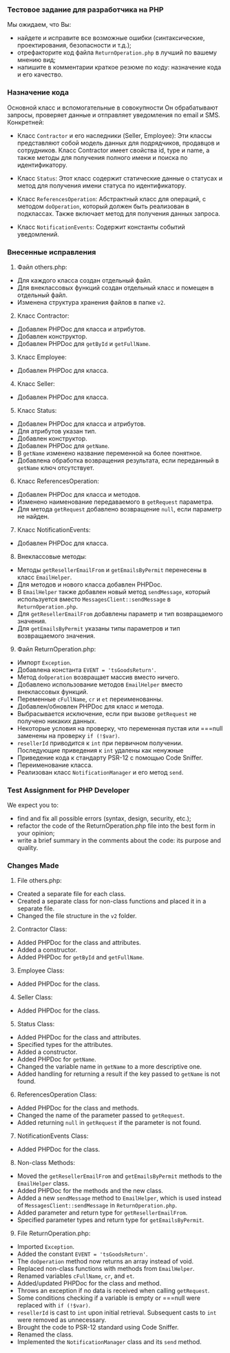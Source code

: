 ### Тестовое задание для разработчика на PHP
Мы ожидаем, что Вы:
* найдете и исправите все возможные ошибки (синтаксические, проектирования, безопасности и т.д.);
* отрефакторите код файла `ReturnOperation.php` в лучший по вашему мнению вид;
* напишите в комментарии краткое резюме по коду: назначение кода и его качество.

### Назначение кода
Основной класс и вспомогательные в совокупности Он обрабатывают запросы, проверяет данные и отправляет уведомления по email и SMS.
Конкретней:
- Класс `Contractor` и его наследники (Seller, Employee):
Эти классы представляют собой модель данных для подрядчиков, продавцов и сотрудников. Класс Contractor имеет свойства id, type и name, а также методы для получения полного имени и поиска по идентификатору.

- Класс `Status`:
Этот класс содержит статические данные о статусах и метод для получения имени статуса по идентификатору.

- Класс `ReferencesOperation`:
Абстрактный класс для операций, с методом `doOperation`, который должен быть реализован в подклассах. Также включает метод для получения данных запроса.

- Класс `NotificationEvents`:
Содержит константы событий уведомлений.



### Внесенные исправления
1. Файл others.php:
- Для каждого класса создан отдельный файл.
- Для внеклассовых функций создан отдельный класс и помещен в отдельный файл.
- Изменена структура хранения файлов в папке `v2`.

2. Класс Contractor:
- Добавлен PHPDoc для класса и атрибутов.
- Добавлен конструктор.
- Добавлен PHPDoc для `getById` и `getFullName`.

3. Класс Employee:
- Добавлен PHPDoc для класса.

4. Класс Seller:
- Добавлен PHPDoc для класса.

5. Класс Status:
- Добавлен PHPDoc для класса и атрибутов.
- Для атрибутов указан тип.
- Добавлен конструктор.
- Добавлен PHPDoc для `getName`.
- В `getName` изменено название переменной на более понятное.
- Добавлена обработка возвращения результата, если переданный в `getName` ключ отсутствует.

6. Класс ReferencesOperation:
- Добавлен PHPDoc для класса и методов.
- Изменено наименование передаваемого в `getRequest` параметра.
- Для метода `getRequest` добавлено возвращение `null`, если параметр не найден.

7. Класс NotificationEvents:
- Добавлен PHPDoc для класса.

8. Внеклассовые методы:
- Методы `getResellerEmailFrom` и `getEmailsByPermit` перенесены в класс `EmailHelper`.
- Для методов и нового класса добавлен PHPDoc.
- В `EmailHelper` также добавлен новый метод `sendMessage`, который используется вместо `MessagesClient::sendMessage` в `ReturnOperation.php`.
- Для `getResellerEmailFrom` добавлены параметр и тип возвращаемого значения.
- Для `getEmailsByPermit` указаны типы параметров и тип возвращаемого значения.

9. Файл ReturnOperation.php:
- Импорт `Exception`.
- Добавлена константа `EVENT = 'tsGoodsReturn'`.
- Метод `doOperation` возвращает массив вместо ничего.
- Добавлено использование методов `EmailHelper` вместо внеклассовых функций.
- Переменные `cFullName`, `cr` и `et` переименованны.
- Добавлен/обновлен PHPDoc для класс и метода.
- Выбрасывается исключение, если при вызове `getRequest` не получено никаких данных.
- Некоторые условия на проверку, что переменная пустая или ===null заменены на проверку `if (!$var)`.
- `resellerId` приводится к `int` при первичном получении. Последующие приведения к `int` удалены как ненужные
- Приведение кода к стандарту PSR-12 с помощью Code Sniffer.
- Переименование класса.
- Реализован класс `NotificationManager` и его метод `send`.


### Test Assignment for PHP Developer
We expect you to:
* find and fix all possible errors (syntax, design, security, etc.);
* refactor the code of the ReturnOperation.php file into the best form in your opinion;
* write a brief summary in the comments about the code: its purpose and quality.

### Changes Made
1. File others.php:
- Created a separate file for each class.
- Created a separate class for non-class functions and placed it in a separate file.
- Changed the file structure in the `v2` folder.

2. Contractor Class:
- Added PHPDoc for the class and attributes.
- Added a constructor.
- Added PHPDoc for `getById` and `getFullName`.

3. Employee Class:
- Added PHPDoc for the class.

4. Seller Class:
- Added PHPDoc for the class.

5. Status Class:
- Added PHPDoc for the class and attributes.
- Specified types for the attributes.
- Added a constructor.
- Added PHPDoc for `getName`.
- Changed the variable name in `getName` to a more descriptive one.
- Added handling for returning a result if the key passed to `getName` is not found.

6. ReferencesOperation Class:
- Added PHPDoc for the class and methods.
- Changed the name of the parameter passed to `getRequest`.
- Added returning `null` in `getRequest` if the parameter is not found.

7. NotificationEvents Class:
- Added PHPDoc for the class.

8. Non-class Methods:
- Moved the `getResellerEmailFrom` and `getEmailsByPermit` methods to the `EmailHelper` class.
- Added PHPDoc for the methods and the new class.
- Added a new `sendMessage` method to `EmailHelper`, which is used instead of `MessagesClient::sendMessage` in `ReturnOperation.php`.
- Added parameter and return type for `getResellerEmailFrom`.
- Specified parameter types and return type for `getEmailsByPermit`.

9. File ReturnOperation.php:
- Imported `Exception`.
- Added the constant `EVENT = 'tsGoodsReturn'`.
- The `doOperation` method now returns an array instead of void.
- Replaced non-class functions with methods from `EmailHelper`.
- Renamed variables `cFullName`, `cr`, and `et`.
- Added/updated PHPDoc for the class and method.
- Throws an exception if no data is received when calling `getRequest`.
- Some conditions checking if a variable is empty or ===null were replaced with `if (!$var)`.
- `resellerId` is cast to `int` upon initial retrieval. Subsequent casts to `int` were removed as unnecessary.
- Brought the code to PSR-12 standard using Code Sniffer.
- Renamed the class.
- Implemented the `NotificationManager` class and its `send` method.
